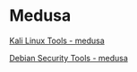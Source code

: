 # Medusa

[Kali Linux Tools - medusa](https://www.kali.org/tools/medusa/)

[Debian Security Tools - medusa](https://salsa.debian.org/pkg-security-team/medusa)
